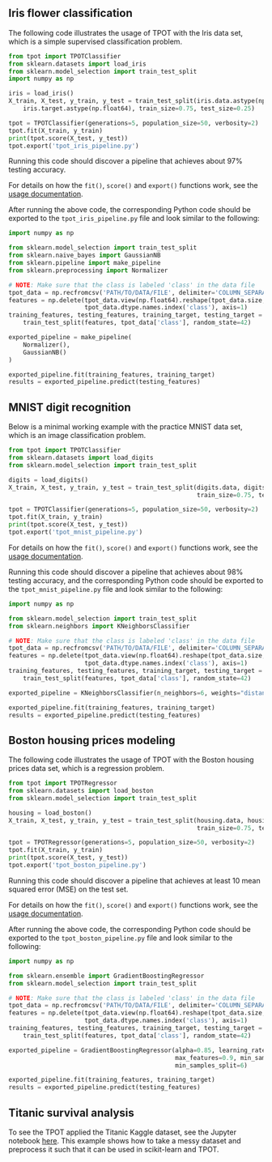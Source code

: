 ## Iris flower classification

The following code illustrates the usage of TPOT with the Iris data set, which is a simple supervised classification problem.

```Python
from tpot import TPOTClassifier
from sklearn.datasets import load_iris
from sklearn.model_selection import train_test_split
import numpy as np

iris = load_iris()
X_train, X_test, y_train, y_test = train_test_split(iris.data.astype(np.float64),
    iris.target.astype(np.float64), train_size=0.75, test_size=0.25)

tpot = TPOTClassifier(generations=5, population_size=50, verbosity=2)
tpot.fit(X_train, y_train)
print(tpot.score(X_test, y_test))
tpot.export('tpot_iris_pipeline.py')
```

Running this code should discover a pipeline that achieves about 97% testing accuracy.

For details on how the `fit()`, `score()` and `export()` functions work, see the [usage documentation](/using/).

After running the above code, the corresponding Python code should be exported to the `tpot_iris_pipeline.py` file and look similar to the following:

```Python
import numpy as np

from sklearn.model_selection import train_test_split
from sklearn.naive_bayes import GaussianNB
from sklearn.pipeline import make_pipeline
from sklearn.preprocessing import Normalizer

# NOTE: Make sure that the class is labeled 'class' in the data file
tpot_data = np.recfromcsv('PATH/TO/DATA/FILE', delimiter='COLUMN_SEPARATOR', dtype=np.float64)
features = np.delete(tpot_data.view(np.float64).reshape(tpot_data.size, -1),
                     tpot_data.dtype.names.index('class'), axis=1)
training_features, testing_features, training_target, testing_target = \
    train_test_split(features, tpot_data['class'], random_state=42)

exported_pipeline = make_pipeline(
    Normalizer(),
    GaussianNB()
)

exported_pipeline.fit(training_features, training_target)
results = exported_pipeline.predict(testing_features)
```

## MNIST digit recognition

Below is a minimal working example with the practice MNIST data set, which is an image classification problem.

```Python
from tpot import TPOTClassifier
from sklearn.datasets import load_digits
from sklearn.model_selection import train_test_split

digits = load_digits()
X_train, X_test, y_train, y_test = train_test_split(digits.data, digits.target,
                                                    train_size=0.75, test_size=0.25)

tpot = TPOTClassifier(generations=5, population_size=50, verbosity=2)
tpot.fit(X_train, y_train)
print(tpot.score(X_test, y_test))
tpot.export('tpot_mnist_pipeline.py')
```

For details on how the `fit()`, `score()` and `export()` functions work, see the [usage documentation](/using/).

Running this code should discover a pipeline that achieves about 98% testing accuracy, and the corresponding Python code should be exported to the `tpot_mnist_pipeline.py` file and look similar to the following:

```Python
import numpy as np

from sklearn.model_selection import train_test_split
from sklearn.neighbors import KNeighborsClassifier

# NOTE: Make sure that the class is labeled 'class' in the data file
tpot_data = np.recfromcsv('PATH/TO/DATA/FILE', delimiter='COLUMN_SEPARATOR', dtype=np.float64)
features = np.delete(tpot_data.view(np.float64).reshape(tpot_data.size, -1),
                     tpot_data.dtype.names.index('class'), axis=1)
training_features, testing_features, training_target, testing_target = \
    train_test_split(features, tpot_data['class'], random_state=42)

exported_pipeline = KNeighborsClassifier(n_neighbors=6, weights="distance")

exported_pipeline.fit(training_features, training_target)
results = exported_pipeline.predict(testing_features)
```

## Boston housing prices modeling

The following code illustrates the usage of TPOT with the Boston housing prices data set, which is a regression problem.

```Python
from tpot import TPOTRegressor
from sklearn.datasets import load_boston
from sklearn.model_selection import train_test_split

housing = load_boston()
X_train, X_test, y_train, y_test = train_test_split(housing.data, housing.target,
                                                    train_size=0.75, test_size=0.25)

tpot = TPOTRegressor(generations=5, population_size=50, verbosity=2)
tpot.fit(X_train, y_train)
print(tpot.score(X_test, y_test))
tpot.export('tpot_boston_pipeline.py')
```

Running this code should discover a pipeline that achieves at least 10 mean squared error (MSE) on the test set.

For details on how the `fit()`, `score()` and `export()` functions work, see the [usage documentation](/using/).

After running the above code, the corresponding Python code should be exported to the `tpot_boston_pipeline.py` file and look similar to the following:

```Python
import numpy as np

from sklearn.ensemble import GradientBoostingRegressor
from sklearn.model_selection import train_test_split

# NOTE: Make sure that the class is labeled 'class' in the data file
tpot_data = np.recfromcsv('PATH/TO/DATA/FILE', delimiter='COLUMN_SEPARATOR', dtype=np.float64)
features = np.delete(tpot_data.view(np.float64).reshape(tpot_data.size, -1),
                     tpot_data.dtype.names.index('class'), axis=1)
training_features, testing_features, training_target, testing_target = \
    train_test_split(features, tpot_data['class'], random_state=42)

exported_pipeline = GradientBoostingRegressor(alpha=0.85, learning_rate=0.1, loss="ls",
                                              max_features=0.9, min_samples_leaf=5,
                                              min_samples_split=6)

exported_pipeline.fit(training_features, training_target)
results = exported_pipeline.predict(testing_features)
```

## Titanic survival analysis

To see the TPOT applied the Titanic Kaggle dataset, see the Jupyter notebook [here](https://github.com/rhiever/tpot/blob/master/tutorials/Titanic_Kaggle.ipynb). This example shows how to take a messy dataset and preprocess it such that it can be used in scikit-learn and TPOT.
